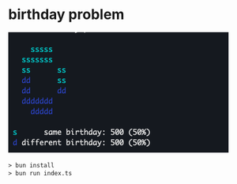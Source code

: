 # birthday problem

!["birthday problem"](image.png)

```shell
> bun install
> bun run index.ts
``````